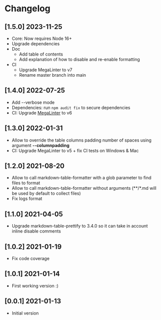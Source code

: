 # Changelog

## [1.5.0] 2023-11-25

- Core: Now requires Node 16+
- Upgrade dependencies
- Doc
  - Add table of contents
  - Add explanation of how to disable and re-enable formatting
- CI
  - Upgrade MegaLinter to v7
  - Rename master branch into main

## [1.4.0] 2022-07-25

- Add --verbose mode
- Dependencies: run `npm audit fix` to secure dependencies
- CI: Upgrade [MegaLinter](https://oxsecurity.github.io/megalinter/latest/) to v6

## [1.3.0] 2022-01-31

- Allow to override the table columns padding number of spaces using argument **--columnpadding**
- CI: Upgrade MegaLinter to v5 + fix CI tests on Windows & Mac

## [1.2.0] 2021-08-20

- Allow to call markdown-table-formatter with a glob parameter to find files to format
- Allow to call markdown-table-formatter without arguments (**/*.md will be used by default to collect files)
- Fix logs format

## [1.1.0] 2021-04-05

- Upgrade markdown-table-prettify to 3.4.0 so it can take in account inline disable comments

## [1.0.2] 2021-01-19

- Fix code coverage

## [1.0.1] 2021-01-14

- First working version :)

## [0.0.1] 2021-01-13

- Initial version
